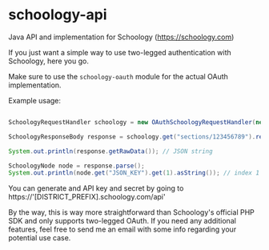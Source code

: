 # schoology-api
Java API and implementation for Schoology (https://schoology.com) 

If you just want a simple way to use two-legged authentication with Schoology, here you go. 

Make sure to use the `schoology-oauth` module for the actual OAuth implementation. 
 
Example usage:

~~~~java

SchoologyRequestHandler schoology = new OAuthSchoologyRequestHandler(new BasicOAuthResourceLocator(DISTRICT_PREFIX), API_KEY, API_SECRET);

SchoologyResponseBody response = schoology.get("sections/123456789").requireSuccess().getBody();

System.out.println(response.getRawData()); // JSON string

SchoologyNode node = response.parse();
System.out.println(node.get("JSON_KEY").get(1).asString()); // index 1 of some JSON_KEY property

~~~~

You can generate and API key and secret by going to https://'[DISTRICT_PREFIX].schoology.com/api'

By the way, this is way more straightforward than Schoology's official PHP SDK and only supports two-legged OAuth. If you need any additional features, feel free to send me an email with some info regarding your potential use case. 
